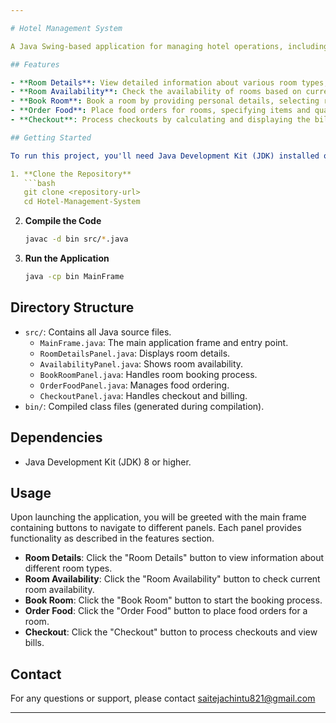 ```yaml
---

# Hotel Management System

A Java Swing-based application for managing hotel operations, including room bookings, food ordering, and checking room availability. This system provides an interactive interface for hotel staff and guests to manage their reservations and services efficiently.

## Features

- **Room Details**: View detailed information about various room types, including amenities and charges.
- **Room Availability**: Check the availability of rooms based on current bookings.
- **Book Room**: Book a room by providing personal details, selecting room types, and specifying room numbers. Includes functionality for double rooms with additional guest information.
- **Order Food**: Place food orders for rooms, specifying items and quantities. Calculates total cost of orders.
- **Checkout**: Process checkouts by calculating and displaying the bill based on room charges and food orders. Updates room availability upon checkout.

## Getting Started

To run this project, you'll need Java Development Kit (JDK) installed on your machine. Follow these steps to get the application up and running:

1. **Clone the Repository**
   ```bash
   git clone <repository-url>
   cd Hotel-Management-System
   ```

2. **Compile the Code**
   ```bash
   javac -d bin src/*.java
   ```

3. **Run the Application**
   ```bash
   java -cp bin MainFrame
   ```

## Directory Structure

- `src/`: Contains all Java source files.
  - `MainFrame.java`: The main application frame and entry point.
  - `RoomDetailsPanel.java`: Displays room details.
  - `AvailabilityPanel.java`: Shows room availability.
  - `BookRoomPanel.java`: Handles room booking process.
  - `OrderFoodPanel.java`: Manages food ordering.
  - `CheckoutPanel.java`: Handles checkout and billing.
- `bin/`: Compiled class files (generated during compilation).

## Dependencies

- Java Development Kit (JDK) 8 or higher.

## Usage

Upon launching the application, you will be greeted with the main frame containing buttons to navigate to different panels. Each panel provides functionality as described in the features section.

- **Room Details**: Click the "Room Details" button to view information about different room types.
- **Room Availability**: Click the "Room Availability" button to check current room availability.
- **Book Room**: Click the "Book Room" button to start the booking process.
- **Order Food**: Click the "Order Food" button to place food orders for a room.
- **Checkout**: Click the "Checkout" button to process checkouts and view bills.

## Contact

For any questions or support, please contact saitejachintu821@gmail.com

---
```

